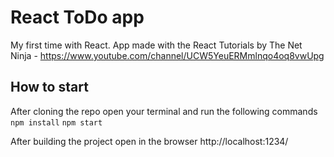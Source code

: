 # React ToDo app

My first time with React. App made with the React Tutorials by The Net Ninja - https://www.youtube.com/channel/UCW5YeuERMmlnqo4oq8vwUpg

## How to start

After cloning the repo open your terminal and run the following commands
`npm install`
`npm start`

After building the project open in the browser http://localhost:1234/